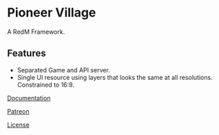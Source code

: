 # Pioneer Village

A RedM Framework.

## Features

* Separated Game and API server.
* Single UI resource using layers that looks the same at all resolutions. Constrained to 16:9.

[Documentation](docs/README.md)

[Patreon](https://www.patreon.com/spAnser)

[License](LICENSE.txt)
